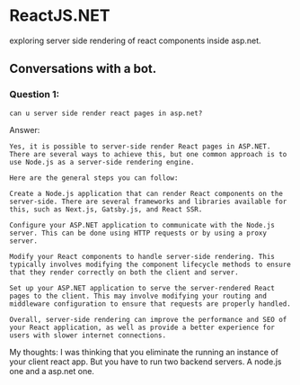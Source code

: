 # ReactJS.NET
exploring server side rendering of react components inside asp.net. 

## Conversations with a bot. 

### Question 1:
```
can u server side render react pages in asp.net?
```
Answer:
```
Yes, it is possible to server-side render React pages in ASP.NET. There are several ways to achieve this, but one common approach is to use Node.js as a server-side rendering engine.

Here are the general steps you can follow:

Create a Node.js application that can render React components on the server-side. There are several frameworks and libraries available for this, such as Next.js, Gatsby.js, and React SSR.

Configure your ASP.NET application to communicate with the Node.js server. This can be done using HTTP requests or by using a proxy server.

Modify your React components to handle server-side rendering. This typically involves modifying the component lifecycle methods to ensure that they render correctly on both the client and server.

Set up your ASP.NET application to serve the server-rendered React pages to the client. This may involve modifying your routing and middleware configuration to ensure that requests are properly handled.

Overall, server-side rendering can improve the performance and SEO of your React application, as well as provide a better experience for users with slower internet connections.
```
My thoughts: I was thinking that you eliminate the running an instance of your client react app. But you have to run two backend servers. A node.js one and a asp.net one.
